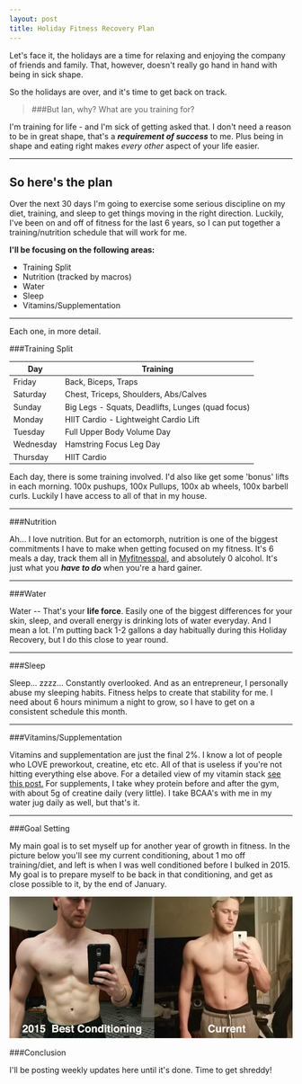 ```yaml
---
layout: post
title: Holiday Fitness Recovery Plan 
---
```


Let's face it, the holidays are a time for relaxing and enjoying the company of friends and family. That, however, doesn't really go hand in hand with being in sick shape.

So the holidays are over, and it's time to get back on track.

> ###But Ian, why? What are you training for?

I'm training for life - and I'm sick of getting asked that. I don't need a reason to be in great shape, that's a ***requirement of success*** to me. Plus being in shape and eating right makes *every other* aspect of your life easier.

---

So here's the plan
---

Over the next 30 days I'm going to exercise some serious discipline on my diet, training, and sleep to get things moving in the right direction. Luckily, I've been on and off of fitness for the last 6 years, so I can put together a training/nutrition schedule that will work for me.

**I'll be focusing on the following areas:**

* Training Split
* Nutrition (tracked by macros)
* Water
* Sleep
* Vitamins/Supplementation

---

Each one, in more detail.

###Training Split

<table>
<thead>
<th>Day</th>
<th>Training</th>
</thead>
<tbody>
<tr>
<td>Friday</td>
<td>Back, Biceps, Traps</td>
</tr>
<tr>
<td>Saturday</td>
<td>Chest, Triceps, Shoulders, Abs/Calves</td>
</tr>
<tr>
<td>Sunday</td>
<td>Big Legs - Squats, Deadlifts, Lunges (quad focus)</td>
</tr>
<tr>
<td>Monday</td>
<td>HIIT Cardio - Lightweight Cardio Lift</td>
</tr>
<tr>
<td>Tuesday</td>
<td>Full Upper Body Volume Day</td>
</tr>
<tr>
<td>Wednesday</td>
<td>Hamstring Focus Leg Day</td>
</tr>
<tr>
<td>Thursday</td>
<td>HIIT Cardio</td>
</tr>
</tbody>
</table>
<p>
Each day, there is some training involved. I'd also like get some 'bonus' lifts in each morning. 100x pushups, 100x Pullups, 100x ab wheels, 100x barbell curls. Luckily I have access to all of that in my house.
</p>

---

###Nutrition

Ah... I love nutrition. But for an ectomorph, nutrition is one of the biggest commitments I have to make when getting focused on my fitness. It's 6 meals a day, track them all in [Myfitnesspal](http://myfitnesspal.com), and absolutely 0 alcohol. It's just what you ***have to do*** when you're a hard gainer.

---


###Water

Water -- That's your **life force**. Easily one of the biggest differences for your skin, sleep, and overall energy is drinking lots of water everyday. And I mean a lot. I'm putting back 1-2 gallons a day habitually during this Holiday Recovery, but I do this close to year round.


---


###Sleep

Sleep... zzzz... Constantly overlooked. And as an entrepreneur, I personally abuse my sleeping habits. Fitness helps to create that stability for me. I need about 6 hours minimum a night to grow, so I have to get on a consistent schedule this month.

---


###Vitamins/Supplementation

Vitamins and supplementation are just the final 2%. I know a lot of people who LOVE preworkout, creatine, etc etc. All of that is useless if you're not hitting everything else above. For a detailed view of my vitamin stack [see this post.](https://www.instagram.com/p/8gA53JFwKj/?taken-by=igoldenfit) For supplements, I take whey protein before and after the gym, with about 5g of creatine daily (very little). I take BCAA's with me in my water jug daily as well, but that's it.

---

###Goal Setting

My main goal is to set myself up for another year of growth in fitness. In the picture below you'll see my current conditioning, about 1 mo off training/diet, and left is when I was well conditioned before I bulked in 2015. My goal is to prepare myself to be back in that conditioning, and get as close possible to it, by the end of January.

<img src="/img/progress.jpg">

###Conclusion

I'll be posting weekly updates here until it's done. Time to get shreddy!

